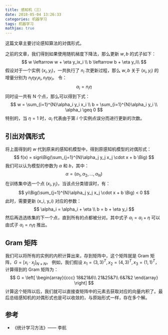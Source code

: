 ```yaml
---
title: 感知机（三）
date: 2018-05-04 13:26:33
categories: 机器学习
tags: 机器学习
mathjax: true
---
```


这篇文章主要讨论感知算法的对偶形式。

之前的文章，我们得到如果使用随机梯度下降法，那么更新 $w, b$ 的式子如下：
$$
w \leftarrow w + \eta y_ix_i \\
b \leftarrow b + \eta y_i\\
$$
假设对于一个实例 $(x_i, y_i)$，一共执行了 $n_i$ 次更新过程，那么 $w, b$ 关于 $(x_i, y_i)$ 的增量分别为 $n_i \eta y_i x_i, n_i \eta y_i$。
令：
$$
\alpha_i = n_i \eta
$$
同时设一共有 N 个点，那么可以得到下式：
$$
w = \sum_{i=1}^{N}\alpha_i y_i x_i \\
b = \sum_{i=1}^{N}\alpha_i y_i \\
\alpha_i \geq 0
$$
特别的，当 $\eta = 1$ 时，$\alpha_i$ 代表由于第 $i$ 个实例点误分而进行更新的次数。

## 引出对偶形式
将上面得到的 $w$ 代到原来的感知机模型中，得到原感知机模型的对偶形式：
$$
f(x) = sign\Big(\sum_{j=1}^{N}\alpha_j y_j x_j \cdot x + b \Big)
$$
我们可以认为模型的参数为 $\alpha$ 和 $b$，其中：
$$
\alpha = (\alpha_1, \alpha_2, \dots ,\alpha_N)
$$
在训练集中选一个点 $(x_i, y_i)$，当该点分类错误时，有：
$$
yi\Big(\sum_{j=1}^{N}\alpha_j y_j x_j \cdot x + b \Big) < 0
$$
此时，需要更新 (x_i, y_i) 对应的参数：
$$
\alpha_i = \alpha_i + \eta \\
b = b + \eta y_i
$$
然后再选选练集的下一个点，直到所有的点都被分对。其中式子 $\alpha_i = \alpha_i + \eta$ 可以由式子 $\alpha_i = n_i \eta$ 推出。

## Gram 矩阵
我们可以将所有的实例的内积计算出来，存到矩阵中，这个矩阵就是 Gram 矩阵，$G = [x_i \cdot x_j]_{N \times N}$。
例如，我们假设 $x_1=(3, 3)^T, x_2 = (4, 3)^T, x_3=(1,1)^T$，计算得到的 Gram 矩阵为：
$$
G = 
\left[
\begin{array}{ccc}
18&21&6\\
21&25&7\\
6&7&2
\end{array}
\right]
$$
计算这个矩阵以后，我们就可以直接查矩阵中的元素去获取对应的向量内积了。最后总结感知机的对偶形式也是可以收敛的，与原始形式一样，存在多个解。

## 参考
- 《统计学习方法》—— 李航

